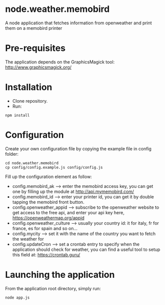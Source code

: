 # node.weather.memobird
A node application that fetches information from openweather and print them on a memobird printer

# Pre-requisites
The application depends on the GraphicsMagick tool: http://www.graphicsmagick.org/

# Installation
* Clone repository.
* Run:
```
npm install
```

# Configuration
Create your own configuration file by copying the example file in config folder:
```
cd node.weather.memobird
cp config/config.example.js config/config.js
```
Fill up the configuration element as follow:

* config.memobird_ak --> enter the memobird access key, you can get one by filling up the module at http://api.mymemobird.com/
* config.memobird_id --> enter your printer id, you can get it by double tapping the memobird front button.
* config.openweather_appid --> subscribe to the openweather website to get access to the free api, and enter your api key here, https://openweathermap.org/appid
* config.openweather_culture --> usually your country id: it for italy, fr for france, es for spain and so on...
* config.mycity --> set it with the name of the country you want to fetch the weather for
* config.updateCron --> set a crontab entry to specify when the application should check for weather, you can find a useful tool to setup this field at: https://crontab.guru/

# Launching the application
From the application root directory, simply run:
```
node app.js
```
